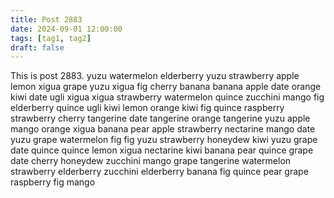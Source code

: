 ```yaml
---
title: Post 2883
date: 2024-09-01 12:00:00
tags: [tag1, tag2]
draft: false
---
```

This is post 2883.
yuzu
watermelon
elderberry
yuzu
strawberry
apple
lemon
xigua
grape
yuzu
xigua
fig
cherry
banana
banana
apple
date
orange
kiwi
date
ugli
xigua
xigua
strawberry
watermelon
quince
zucchini
mango
fig
elderberry
quince
ugli
kiwi
lemon
orange
kiwi
fig
quince
raspberry
strawberry
cherry
tangerine
date
tangerine
orange
tangerine
yuzu
apple
mango
orange
xigua
banana
pear
apple
strawberry
nectarine
mango
date
yuzu
grape
watermelon
fig
fig
yuzu
strawberry
honeydew
kiwi
yuzu
grape
date
quince
quince
lemon
xigua
nectarine
kiwi
banana
pear
quince
grape
date
cherry
honeydew
zucchini
mango
grape
tangerine
watermelon
strawberry
elderberry
zucchini
elderberry
banana
fig
quince
pear
grape
raspberry
fig
mango
